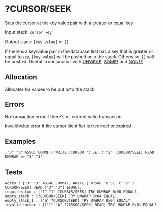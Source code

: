 # ?CURSOR/SEEK

Sets the cursor at the key value pair with a greater or equal key

Input stack: `cursor key`

Output stack: `[key value]` or `[]`

If there is a key/value pair in the database that has a key
that is greater or equal to `key`, `[key value]` will be pushed onto the stack.
Otherwise, `[]` will be pushed. Useful in conjunction with [UNWRAP](../UNWRAP.md),
[SOME?](../SOMEQ.md) and [NONE?](../NONEQ.md).

## Allocation

Allocates for values to be put onto the stack

## Errors

NoTransaction error if there's no current write transaction

InvalidValue error if the cursor identifier is incorrect or expired

## Examples

```
["3" "3" ASSOC COMMIT] WRITE [CURSOR 'c SET c "2" ?CURSOR/SEEK] READ UNWRAP => "3" "3"
```

## Tests

```test
works : ["3" "3" ASSOC COMMIT] WRITE [CURSOR 'c SET c "2" ?CURSOR/SEEK] READ ["3" "3"] EQUAL?.
requires_txn : ["1" "1" ?CURSOR/SEEK] TRY UNWRAP 0x08 EQUAL?.
empty_stack : [?CURSOR/SEEK] TRY UNWRAP 0x04 EQUAL?.
empty_stack_1 : ["a" ?CURSOR/SEEK] TRY UNWRAP 0x04 EQUAL?.
invalid_cursor : [["1" "A" ?CURSOR/SEEK] READ] TRY UNWRAP 0x03 EQUAL?.
```

